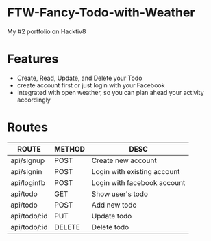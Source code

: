 # FTW-Fancy-Todo-with-Weather
My #2 portfolio on Hacktiv8

# Features
* Create, Read, Update, and Delete your Todo
* create account first or just login with your Facebook
* Integrated with open weather, so you can plan ahead your activity accordingly

# Routes
|ROUTE  |METHOD   | DESC  |
|---|---|---|
|api/signup   |POST   |Create new account   |
|api/signin   |POST   |Login with existing account   |
|api/loginfb   |POST   |Login with facebook account   |
|api/todo   |GET   |Show user's todo   |
|api/todo   |POST   |Add new todo   |
|api/todo/:id   |PUT   |Update todo   |
|api/todo/:id   |DELETE   |Delete todo   |

